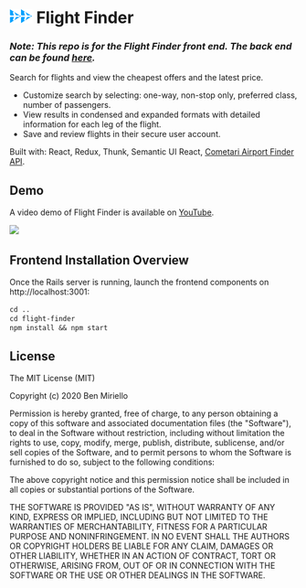 <h1><img src="public/flight-finder-logo-cutout.png" alt="flight finder logo" width="40" height="25">&nbsp;Flight Finder</h1>
<!-- ![](public/flight-finder-logo-and-text-cutout.png) -->

### *Note: This repo is for the Flight Finder front end. The back end can be found [here](https://github.com/BenMiriello/flight-finder-api).*

Search for flights and view the cheapest offers and the latest price.
* Customize search by selecting: one-way, non-stop only, preferred class, number of passengers.
* View results in condensed and expanded formats with detailed information for each leg of the flight.
* Save and review flights in their secure user account.

Built with: React, Redux, Thunk, Semantic UI React, [Cometari Airport Finder API](https://www.cometari.com/applications/airport-finder).

<!-- Back end stack: -->

<!-- Required search parameters: 
* Originating airport
* Destination airport
* Departure date
* Return date -->

<!-- Optional search parameters: 
* Search for one-way tickets
* View non-stop flights only
* Set preferred class:
  * Economy
  * Premium Economy
  * Business
  * First Class
  * Any
* Number of passengers:
  * Number of Adults
  * Number of Children
  * Number of Infants -->

<!-- ### APIs

* [Cometari Airport Finder API](https://www.cometari.com/applications/airport-finder) -->

## Demo

A video demo of Flight Finder is available on [YouTube](https://youtu.be/Px8IAOQFDKc).

![](demos/flight-finder-clip.gif)

<!-- **Search for Airports by City Name**

![](demos/FlightFinderSearchClip.gif)

**Refresh and Filter Results**

![](demos/FlightFinderRefreshAndFilterClip.gif)

**View Flight Details and Save Flights**

![](demos/FlightFinderFlightCardClip.gif) -->

<!-- Interested in giving Flight Finder a try? Try out the [live app](url)! -->

## Frontend Installation Overview

Once the Rails server is running, launch the frontend components on http://localhost:3001:

```
cd ..
cd flight-finder
npm install && npm start
```

## License

The MIT License (MIT)

Copyright (c) 2020 Ben Miriello

Permission is hereby granted, free of charge, to any person obtaining a copy of this software and associated documentation files (the "Software"), to deal in the Software without restriction, including without limitation the rights to use, copy, modify, merge, publish, distribute, sublicense, and/or sell copies of the Software, and to permit persons to whom the Software is furnished to do so, subject to the following conditions:

The above copyright notice and this permission notice shall be included in all copies or substantial portions of the Software.

THE SOFTWARE IS PROVIDED "AS IS", WITHOUT WARRANTY OF ANY KIND, EXPRESS OR IMPLIED, INCLUDING BUT NOT LIMITED TO THE WARRANTIES OF MERCHANTABILITY, FITNESS FOR A PARTICULAR PURPOSE AND NONINFRINGEMENT. IN NO EVENT SHALL THE AUTHORS OR COPYRIGHT HOLDERS BE LIABLE FOR ANY CLAIM, DAMAGES OR OTHER LIABILITY, WHETHER IN AN ACTION OF CONTRACT, TORT OR OTHERWISE, ARISING FROM, OUT OF OR IN CONNECTION WITH THE SOFTWARE OR THE USE OR OTHER DEALINGS IN THE SOFTWARE.
